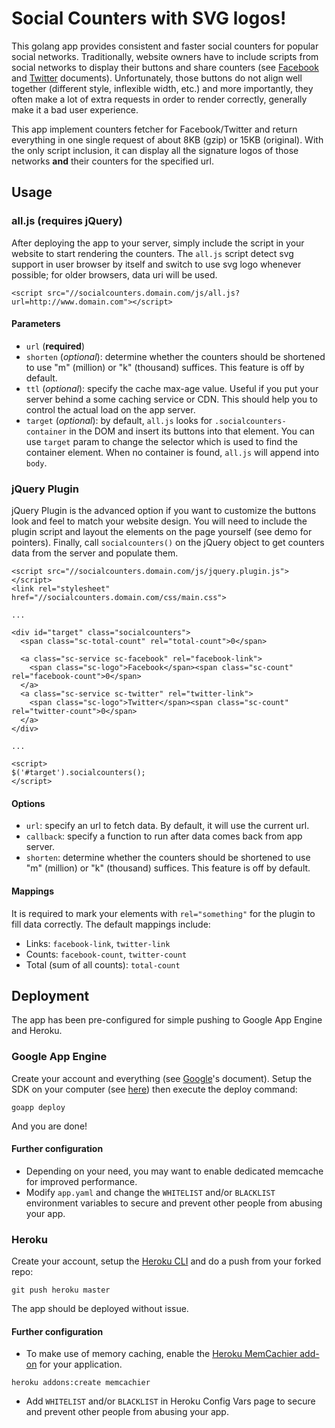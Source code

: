 # Social Counters with SVG logos!
This golang app provides consistent and faster social counters for popular social networks.
Traditionally, website owners have to include scripts from social networks to display their buttons
and share counters (see [Facebook](https://developers.facebook.com/docs/plugins/share-button) and [Twitter](https://about.twitter.com/resources/buttons) documents).
Unfortunately, those buttons do not align well together (different style, inflexible width, etc.) and more importantly,
they often make a lot of extra requests in order to render correctly, generally make it a bad user experience.

This app implement counters fetcher for Facebook/Twitter and return everything in one single request
of about 8KB (gzip) or 15KB (original). With the only script inclusion, it can display all the signature logos of
those networks **and** their counters for the specified url.

## Usage

### all.js (requires jQuery)
After deploying the app to your server, simply include the script in your website to start rendering the counters.
The `all.js` script detect svg support in user browser by itself and switch to use svg logo whenever possible;
for older browsers, data uri will be used.

````
<script src="//socialcounters.domain.com/js/all.js?url=http://www.domain.com"></script>
````

#### Parameters

 * `url` (**required**)
 * `shorten` (_optional_): determine whether the counters should be shortened to use "m" (million) or "k" (thousand) suffices.
 This feature is off by default.
 * `ttl` (_optional_): specify the cache max-age value. Useful if you put your server behind a some caching service or CDN.
 This should help you to control the actual load on the app server.
 * `target` (_optional_): by default, `all.js` looks for `.socialcounters-container` in the DOM and insert its buttons
 into that element. You can use `target` param to change the selector which is used to find the container element.
 When no container is found, `all.js` will append into `body`.

### jQuery Plugin
jQuery Plugin is the advanced option if you want to customize the buttons look and feel to match your website design.
You will need to include the plugin script and layout the elements on the page yourself (see demo for pointers).
Finally, call `socialcounters()` on the jQuery object to get counters data from the server and populate them.

````
<script src="//socialcounters.domain.com/js/jquery.plugin.js"></script>
<link rel="stylesheet" href="//socialcounters.domain.com/css/main.css">

...

<div id="target" class="socialcounters">
  <span class="sc-total-count" rel="total-count">0</span>

  <a class="sc-service sc-facebook" rel="facebook-link">
    <span class="sc-logo">Facebook</span><span class="sc-count" rel="facebook-count">0</span>
  </a>
  <a class="sc-service sc-twitter" rel="twitter-link">
    <span class="sc-logo">Twitter</span><span class="sc-count" rel="twitter-count">0</span>
  </a>
</div>

...

<script>
$('#target').socialcounters();
</script>
````

#### Options

 * `url`: specify an url to fetch data. By default, it will use the current url.
 * `callback`: specify a function to run after data comes back from app server.
 * `shorten`: determine whether the counters should be shortened to use "m" (million) or "k" (thousand) suffices.
 This feature is off by default.

#### Mappings

It is required to mark your elements with `rel="something"` for the plugin to fill data correctly. The default mappings include:

 * Links: `facebook-link`, `twitter-link`
 * Counts: `facebook-count`, `twitter-count`
 * Total (sum of all counts): `total-count`

## Deployment

The app has been pre-configured for simple pushing to Google App Engine and Heroku.

### Google App Engine

Create your account and everything (see [Google](https://cloud.google.com/appengine/docs/go/gettingstarted/uploading)'s
document). Setup the SDK on your computer (see [here](https://cloud.google.com/appengine/docs/go/gettingstarted/devenvironment))
then execute the deploy command:

````
goapp deploy
````

And you are done!

#### Further configuration

 * Depending on your need, you may want to enable dedicated memcache for improved performance.
 * Modify `app.yaml` and change the `WHITELIST` and/or `BLACKLIST` environment variables to secure
 and prevent other people from abusing your app.

### Heroku

Create your account, setup the [Heroku CLI](https://devcenter.heroku.com/articles/heroku-command) and do a push from your
forked repo:

````
git push heroku master
````

The app should be deployed without issue.

#### Further configuration

 * To make use of memory caching, enable the [Heroku MemCachier add-on](https://devcenter.heroku.com/articles/memcachier) for your application.
````
heroku addons:create memcachier
````
 * Add `WHITELIST` and/or `BLACKLIST` in Heroku Config Vars page to secure and prevent other people from abusing your app.
